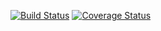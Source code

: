 [![Build Status](https://travis-ci.org/tobslob/questionnaire_.svg?branch=master)](https://travis-ci.org/tobslob/questionnaire_.svg?branch=master) [![Coverage Status](https://coveralls.io/repos/github/tobslob/questionnaire_/badge.svg?branch=master)](https://coveralls.io/github/tobslob/questionnaire_?branch=master)